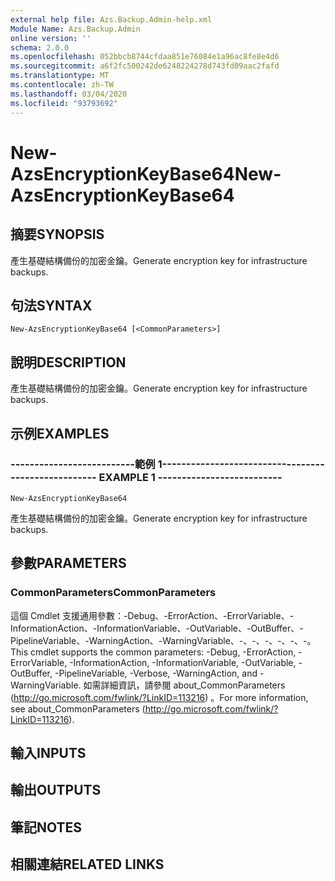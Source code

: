 ```yaml
---
external help file: Azs.Backup.Admin-help.xml
Module Name: Azs.Backup.Admin
online version: ''
schema: 2.0.0
ms.openlocfilehash: 052bbcb8744cfdaa851e76084e1a96ac8fe8e4d6
ms.sourcegitcommit: a6f2fc500242de6248224278d743fd09aac2fafd
ms.translationtype: MT
ms.contentlocale: zh-TW
ms.lasthandoff: 03/04/2020
ms.locfileid: "93793692"
---
```

# <span data-ttu-id="1883e-101">New-AzsEncryptionKeyBase64</span><span class="sxs-lookup"><span data-stu-id="1883e-101">New-AzsEncryptionKeyBase64</span></span>

## <span data-ttu-id="1883e-102">摘要</span><span class="sxs-lookup"><span data-stu-id="1883e-102">SYNOPSIS</span></span>
<span data-ttu-id="1883e-103">產生基礎結構備份的加密金鑰。</span><span class="sxs-lookup"><span data-stu-id="1883e-103">Generate encryption key for infrastructure backups.</span></span>

## <span data-ttu-id="1883e-104">句法</span><span class="sxs-lookup"><span data-stu-id="1883e-104">SYNTAX</span></span>

```
New-AzsEncryptionKeyBase64 [<CommonParameters>]
```

## <span data-ttu-id="1883e-105">說明</span><span class="sxs-lookup"><span data-stu-id="1883e-105">DESCRIPTION</span></span>
<span data-ttu-id="1883e-106">產生基礎結構備份的加密金鑰。</span><span class="sxs-lookup"><span data-stu-id="1883e-106">Generate encryption key for infrastructure backups.</span></span>

## <span data-ttu-id="1883e-107">示例</span><span class="sxs-lookup"><span data-stu-id="1883e-107">EXAMPLES</span></span>

### <span data-ttu-id="1883e-108">--------------------------範例 1--------------------------</span><span class="sxs-lookup"><span data-stu-id="1883e-108">-------------------------- EXAMPLE 1 --------------------------</span></span>
```
New-AzsEncryptionKeyBase64
```

<span data-ttu-id="1883e-109">產生基礎結構備份的加密金鑰。</span><span class="sxs-lookup"><span data-stu-id="1883e-109">Generate encryption key for infrastructure backups.</span></span>

## <span data-ttu-id="1883e-110">參數</span><span class="sxs-lookup"><span data-stu-id="1883e-110">PARAMETERS</span></span>

### <span data-ttu-id="1883e-111">CommonParameters</span><span class="sxs-lookup"><span data-stu-id="1883e-111">CommonParameters</span></span>
<span data-ttu-id="1883e-112">這個 Cmdlet 支援通用參數：-Debug、-ErrorAction、-ErrorVariable、-InformationAction、-InformationVariable、-OutVariable、-OutBuffer、-PipelineVariable、-WarningAction、-WarningVariable、-、-、-、-、-、-。</span><span class="sxs-lookup"><span data-stu-id="1883e-112">This cmdlet supports the common parameters: -Debug, -ErrorAction, -ErrorVariable, -InformationAction, -InformationVariable, -OutVariable, -OutBuffer, -PipelineVariable, -Verbose, -WarningAction, and -WarningVariable.</span></span> <span data-ttu-id="1883e-113">如需詳細資訊，請參閱 about_CommonParameters (http://go.microsoft.com/fwlink/?LinkID=113216) 。</span><span class="sxs-lookup"><span data-stu-id="1883e-113">For more information, see about_CommonParameters (http://go.microsoft.com/fwlink/?LinkID=113216).</span></span>

## <span data-ttu-id="1883e-114">輸入</span><span class="sxs-lookup"><span data-stu-id="1883e-114">INPUTS</span></span>

## <span data-ttu-id="1883e-115">輸出</span><span class="sxs-lookup"><span data-stu-id="1883e-115">OUTPUTS</span></span>

## <span data-ttu-id="1883e-116">筆記</span><span class="sxs-lookup"><span data-stu-id="1883e-116">NOTES</span></span>

## <span data-ttu-id="1883e-117">相關連結</span><span class="sxs-lookup"><span data-stu-id="1883e-117">RELATED LINKS</span></span>

